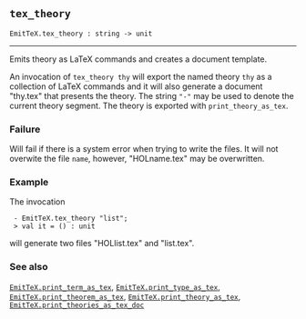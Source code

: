 ## `tex_theory`

``` hol4
EmitTeX.tex_theory : string -> unit
```

------------------------------------------------------------------------

Emits theory as LaTeX commands and creates a document template.

An invocation of `tex_theory thy` will export the named theory `thy` as
a collection of LaTeX commands and it will also generate a document
"thy.tex" that presents the theory. The string `"-"` may be used to
denote the current theory segment. The theory is exported with
`print_theory_as_tex`.

### Failure

Will fail if there is a system error when trying to write the files. It
will not overwite the file `name`, however, "HOLname.tex" may be
overwritten.

### Example

The invocation

``` hol4
 - EmitTeX.tex_theory "list";
 > val it = () : unit
```

will generate two files "HOLlist.tex" and "list.tex".

### See also

[`EmitTeX.print_term_as_tex`](#EmitTeX.print_term_as_tex),
[`EmitTeX.print_type_as_tex`](#EmitTeX.print_type_as_tex),
[`EmitTeX.print_theorem_as_tex`](#EmitTeX.print_theorem_as_tex),
[`EmitTeX.print_theory_as_tex`](#EmitTeX.print_theory_as_tex),
[`EmitTeX.print_theories_as_tex_doc`](#EmitTeX.print_theories_as_tex_doc)
